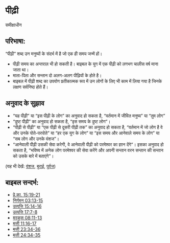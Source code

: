 # पीढ़ी #
 समीक्षाधीन

## परिभाषा: ##

“पीढ़ी” शब्द उन मनुष्यों के संदर्भ में है जो एक ही समय जन्में हों।

 * पीढ़ी समय का अन्तराल भी हो सकती है। बाइबल के युग में एक पीढ़ी को लगभग चालीस वर्ष माना जाता था।
 * माता-पिता और सन्तान दो अलग-अलग पीढ़ियों के होते है।
 * बाइबल में पीढ़ी शब्द का उपयोग प्रतीकात्मक रूप में उन लोगों के लिए भी काम में लिया गया है जिनके लक्षण सर्वनिष्ठ होते हैं। 

## अनुवाद के सुझाव ##

 * “यह पीढ़ी” या “इस पीढ़ी के लोग” का अनुवाद हो सकता है, “वर्तमान में जीवित मनुष्य” या “तुम लोग”
 * “दुष्ट पीढ़ी” का अनुवाद हो सकता है, “इस समय के दुष्ट लोग”।
 * “पीढ़ी से पीढ़ी” या “एक पीढ़ी से दूसरी पीढ़ी तक” का अनुवाद हो सकता है, “वर्तमान में जो लोग है वे और उनके पोते-परपोते” या “हर एक युग के लोग” या “इस समय और आनेवाले समय के लोग” या “सब लोग और उनके वंशज”।
 * “आनेवाली पीढ़ी उसकी सेवा करेगी, वे आनेवाली पीढ़ी को परमेश्वर का ज्ञान देंगे”। इसका अनुवाद हो सकता है, “भविष्य में अनेक लोग परमेश्वर की सेवा करेंगे और अपनी सन्तान वरन सन्तान की सन्तान को उसके बारे में बताएंगे”।

(यह भी देखें: [वंशज](../other/descendant.md), [बुराई](../kt/evil.md), [पूर्वज](../other/father.md))

## बाइबल सन्दर्भ: ##

* [प्रे.का. 15:19-21](rc://en/tn/help/act/15/19)
* [निर्गमन 03:13-15](rc://en/tn/help/exo/03/13)
* [उत्पत्ति 15:14-16](rc://en/tn/help/gen/15/14)
* [उत्पत्ति 17:7-8](rc://en/tn/help/gen/17/07)
* [मरकुस 08:11-13](rc://en/tn/help/mrk/08/11)
* [मत्ती 11:16-17](rc://en/tn/help/mat/11/16)
* [मत्ती 23:34-36](rc://en/tn/help/mat/23/34)
* [मत्ती 24:34-35](rc://en/tn/help/mat/24/34)


